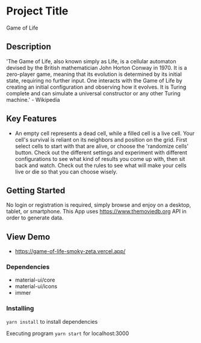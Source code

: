 # Project Title
Game of Life

## Description
'The Game of Life, also known simply as Life, is a cellular automaton devised by the British mathematician John Horton Conway in 1970. It is a zero-player game, meaning that its evolution is determined by its initial state, requiring no further input. One interacts with the Game of Life by creating an initial configuration and observing how it evolves. It is Turing complete and can simulate a universal constructor or any other Turing machine.' - Wikipedia

## Key Features
* An empty cell represents a dead cell, while a filled cell is a live cell. Your cell's survival is reliant on its neighbors and position on the grid. First select cells to start with that are alive, or choose the 'randomize cells' button. Check out the different settings and experiment with different configurations to see what kind of results you come up with, then sit back and watch. Check out the rules to see what will make your cells live or die so that you can choose wisely. 

## Getting Started
No login or registration is required, simply browse and enjoy on a desktop, tablet, or smartphone. This App uses https://www.themoviedb.org API in order to generate data.

## View Demo
* https://game-of-life-smoky-zeta.vercel.app/

### Dependencies
* material-ui/core
* material-ui/icons
* immer

### Installing
` yarn install ` to install dependencies

Executing program
` yarn start ` for localhost:3000
